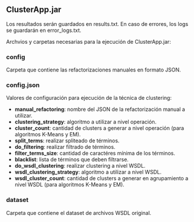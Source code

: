 ## ClusterApp.jar

Los resultados serán guardados en results.txt. En caso de errores, los logs se guardarán en error_logs.txt.

Archvios y carpetas necesarias para la ejecución de ClusterApp.jar:

### config

Carpeta que contiene las refactorizaciones manuales en formato JSON.

### config.json

Valores de configuración para ejecución de la técnica de clustering:
  - __manual_refactoring__: nombre del JSON de la refactorización manual a utilizar.
  - __clustering_strategy__: algoritmo a utilizar a nivel operación.
  - __cluster_count__: cantidad de clusters a generar a nivel operación (para algoritmos K-Means y EM).
  - __split_terms__: realizar spliteado de términos.
  - __do_filtering__: realizar filtrado de términos.
  - __filter_terms_size__: cantidad de caractéres mínima de los términos.
  - __blacklist__: lista de términos que deben filtrarse.
  - __do_wsdl_clustering__: realizar clustering a nivel WSDL.
  - __wsdl_clustering_strategy__: algoritmo a utilizar a nivel WSDL.
  - __wsdl_cluster_count__: cantidad de clusters a generar en agrupamiento a nivel WSDL (para algoritmos K-Means y EM).
  
### dataset

Carpeta que contiene el dataset de archivos WSDL original.

